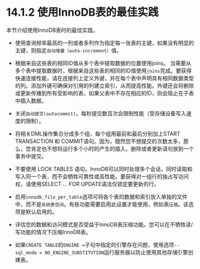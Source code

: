 # 14.1.2 使用InnoDB表的最佳实践

本节介绍使用InnoDB表时的最佳实践。
* 使用查询频率最高的一列或者多列作为指定每一张表的主键，如果没有明显的主键，则指定`自动增量（auto-increment）`值。

* 根据来自这些表的相同ID值从多个表中提取数据的位置使用joins。
当需要从多个表中提取数据时，根据来自这些表的相同的ID值使用`joins`完成。要获得快速连接性能，请在连接列上定义外键，并在每个表中声明具有相同数据类型的列。添加外键可确保对引用的列建立索引，从而提高性能。外键还会将删除或更新传播到所有受影响的表，如果父表中不存在相应的ID，则会阻止在子表中插入数据。

* 关闭`自动提交(autocommit)`。每秒提交数百次会限制性能（受存储设备写入速度的限制）。

* 将相关DML操作集合分成多个组，每个组用最前和最后分别加上START TRANSACTION 和 COMMIT语句。因为，既然您不想提交的次数太多，那么，您肯定也不想将运行多个小时的产生的插入，删除或者更新语句放到一个事务中提交。

* 不要使用 LOCK TABLES 语句。InnoDB可以同时处理多个会话，同时读取和写入同一个表，而不会牺牲可靠性或高性能。要获得对一组行的独占写访问权，请使用SELECT ... FOR UPDATE语法仅锁定要更新的行。

* 启用`innodb_file_per_table`选项可将各个表的数据和索引放入单独的文件中，而不是`系统表空间`。有些功能需要启用此设置才能使用，例如表`压缩`。该选项是默认启用的。

* 评估您的数据和访问模式是否受益于InnoDB表压缩功能。您可以在不牺牲读/写功能的情况下压缩InnoDB表。

* 如果`CREATE TABLE`的`ENGINE =`子句中指定的引擎存在问题，使用选项`--sql_mode = NO_ENGINE_SUBSTITUTION`运行服务器以防止使用其他存储引擎创建表。

